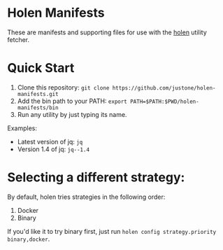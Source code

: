# Holen Manifests

These are manifests and supporting files for use with the
[holen](https://github.com/justone/holen) utility fetcher.

# Quick Start

1. Clone this repository: `git clone https://github.com/justone/holen-manifests.git`
2. Add the bin path to your PATH: `export PATH=$PATH:$PWD/holen-manifests/bin`
3. Run any utility by just typing its name.

Examples:

* Latest version of jq: `jq`
* Version 1.4 of jq: `jq--1.4`

# Selecting a different strategy:

By default, holen tries strategies in the following order:

1. Docker
2. Binary

If you'd like it to try binary first, just run `holen config strategy.priority binary,docker`.
